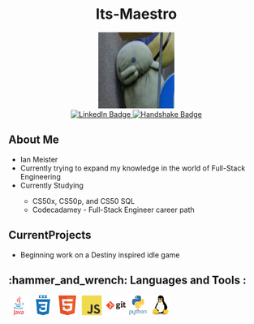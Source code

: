 <div id="header" align="center">
  <h1>Its-Maestro</h1>
  <img src="https://github.com/itsmaestro/itsmaestro/blob/main/new%20pfp.PNG" width="150" height="150"/>
  <div id="badges">
  <a href="https://www.linkedin.com/in/ian-meister-a4b658228/">
    <img src="https://img.shields.io/badge/LinkedIn-blue?style=for-the-badge&logo=linkedin&logoColor=white" alt="LinkedIn Badge"/>
  </a>
  <a href="https://ecpi.joinhandshake.com/stu/users/45186388">
    <img src="https://img.shields.io/badge/handshake-green?style=for-the-badge&logo=handshake&logoColor=black" alt="Handshake Badge"/>
  </a>
</div>
</div>
<div id="mainbody" align="left">
  <h2>About Me</h2>
  <ul>
    <li>Ian Meister</li>
    <li>Currently trying to expand my knowledge in the world of Full-Stack Engineering</li>
    <li>Currently Studying</li>
    <ul>
      <li>CS50x, CS50p, and CS50 SQL</li>
      <li>Codecadamey - Full-Stack Engineer career path</li>
    </ul>
  </ul>
  <h2>CurrentProjects</h2>
    <ul>
      <li>Beginning work on a Destiny inspired idle game</li>
    </ul>
  <h2>:hammer_and_wrench: Languages and Tools :</h2>
  <div>
    <img src="https://github.com/devicons/devicon/blob/master/icons/java/java-original-wordmark.svg" title="Java" alt="Java" width="40" height="40"/>&nbsp;
    <img src="https://github.com/devicons/devicon/blob/master/icons/css3/css3-plain-wordmark.svg"  title="CSS3" alt="CSS" width="40" height="40"/>&nbsp;
    <img src="https://github.com/devicons/devicon/blob/master/icons/html5/html5-original.svg" title="HTML5" alt="HTML" width="40" height="40"/>&nbsp;
    <img src="https://github.com/devicons/devicon/blob/master/icons/javascript/javascript-original.svg" title="JavaScript" alt="JavaScript" width="40" height="40"/>&nbsp;
    <img src="https://github.com/devicons/devicon/blob/master/icons/git/git-original-wordmark.svg" title="Git" **alt="Git" width="40" height="40"/>
    <img src="https://github.com/devicons/devicon/blob/master/icons/python/python-original-wordmark.svg" title="Python" **alt="Python" width="40" height="40"/>
    <img src="https://github.com/devicons/devicon/blob/master/icons/linux/linux-original.svg" title="Linux" **alt="Linux" width="40" height="40"/>
   </div>
</div>

<!--
**itsmaestro/itsmaestro** is a ✨ _special_ ✨ repository because its `README.md` (this file) appears on your GitHub profile.

Here are some ideas to get you started:

- 🔭 I’m currently working on ...
- 🌱 I’m currently learning ...
- 👯 I’m looking to collaborate on ...
- 🤔 I’m looking for help with ...
- 💬 Ask me about ...
- 📫 How to reach me: ...
- 😄 Pronouns: ...
- ⚡ Fun fact: ...
-->
